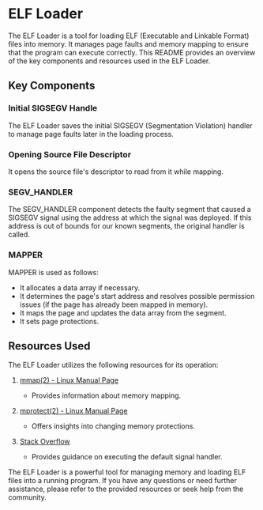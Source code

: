 # ELF Loader

The ELF Loader is a tool for loading ELF (Executable and Linkable Format) files into memory. It manages page faults and memory mapping to ensure that the program can execute correctly. This README provides an overview of the key components and resources used in the ELF Loader.

## Key Components

### Initial SIGSEGV Handle

The ELF Loader saves the initial SIGSEGV (Segmentation Violation) handler to manage page faults later in the loading process.

### Opening Source File Descriptor

It opens the source file's descriptor to read from it while mapping.

### SEGV_HANDLER

The SEGV_HANDLER component detects the faulty segment that caused a SIGSEGV signal using the address at which the signal was deployed. If this address is out of bounds for our known segments, the original handler is called.

### MAPPER

MAPPER is used as follows:

- It allocates a data array if necessary.
- It determines the page's start address and resolves possible permission issues (if the page has already been mapped in memory).
- It maps the page and updates the data array from the segment.
- It sets page protections.

## Resources Used

The ELF Loader utilizes the following resources for its operation:

1. [mmap(2) - Linux Manual Page](https://man7.org/linux/man-pages/man2/mmap.2.html)
   - Provides information about memory mapping.

2. [mprotect(2) - Linux Manual Page](https://man7.org/linux/man-pages/man2/mprotect.2.html)
   - Offers insights into changing memory protections.

3. [Stack Overflow](https://stackoverflow.com/questions/6015498/executing-default-signal-handler)
   - Provides guidance on executing the default signal handler.

The ELF Loader is a powerful tool for managing memory and loading ELF files into a running program. If you have any questions or need further assistance, please refer to the provided resources or seek help from the community.